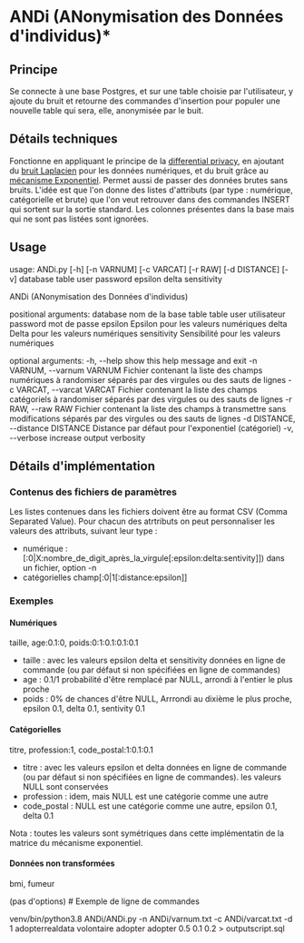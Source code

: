 # ANDi (ANonymisation des Données d'individus)*

## Principe
Se connecte à une base Postgres, et sur une table choisie par l'utilisateur, y ajoute du bruit et retourne des commandes d'insertion pour populer une nouvelle table qui sera, elle,
anonymisée par le buit. 

## Détails techniques
 Fonctionne en appliquant le principe de la [differential privacy](https://fr.wikipedia.org/wiki/Confidentialit%C3%A9_diff%C3%A9rentielle), en ajoutant du [bruit Laplacien](https://en.wikipedia.org/wiki/Differential_privacy#The_Laplace_mechanism) pour les données numériques, 
et du bruit grâce au [mécanisme Exponentiel](https://en.wikipedia.org/wiki/Exponential_mechanism_(differential_privacy)). Permet aussi de passer des données brutes sans bruits. L'idée est que l'on donne 
des listes d'attributs (par type : numérique, catégorielle et brute) que l'on veut retrouver dans des commandes INSERT qui sortent sur la sortie standard. Les colonnes présentes dans la base mais qui ne 
sont pas listées sont ignorées. 

## Usage
usage: ANDi.py [-h] [-n VARNUM] [-c VARCAT] [-r RAW] [-d DISTANCE] [-v] database table user password epsilon delta sensitivity

ANDi (ANonymisation des Données d'individus)

positional arguments:
  database              nom de la base
  table                 table
  user                  utilisateur
  password              mot de passe
  epsilon               Epsilon pour les valeurs numériques
  delta                 Delta pour les valeurs numériques
  sensitivity           Sensibilité pour les valeurs numériques

optional arguments:
  -h, --help            show this help message and exit
  -n VARNUM, --varnum VARNUM
                        Fichier contenant la liste des champs numériques à randomiser séparés par des virgules ou des sauts de lignes
  -c VARCAT, --varcat VARCAT
                        Fichier contenant la liste des champs catégoriels à randomiser séparés par des virgules ou des sauts de lignes
  -r RAW, --raw RAW     Fichier contenant la liste des champs à transmettre sans modifications séparés par des virgules ou des sauts de lignes
  -d DISTANCE, --distance DISTANCE
                        Distance par défaut pour l'exponentiel (catégoriel)
  -v, --verbose         increase output verbosity


## Détails d'implémentation
### Contenus des fichiers de paramètres
Les listes contenues dans les fichiers doivent être au format CSV (Comma Separated Value). Pour chacun des atrtributs on peut personnaliser les valeurs des attributs, suivant leur type :
- numérique : [:0|X:nombre_de_digit_après_la_virgule[:epsilon:delta:sentivity]]) dans un fichier, option -n
- catégorielles champ[:0|1[:distance:epsilon]]

### Exemples
#### Numériques
taille, age:0.1:0, poids:0:1:0.1:0.1:0.1 

- taille : avec les valeurs epsilon delta et sensitivity données en ligne de commande (ou par défaut si non spécifiées en ligne de commandes)
- age : 0.1/1 probabilité d'être remplacé par NULL, arrondi à l'entier le plus proche
- poids : 0% de chances d'être NULL, Arrrondi au dixième le plus proche, epsilon 0.1, delta 0.1, sentivity 0.1

#### Catégorielles
titre, profession:1, code_postal:1:0.1:0.1

- titre : avec les valeurs epsilon et delta données en ligne de commande (ou par défaut si non spécifiées en ligne de commandes). les valeurs NULL sont conservées
- profession : idem, mais NULL est une catégorie comme une autre
- code_postal : NULL est une catégorie comme une autre,  epsilon 0.1, delta 0.1 

Nota : toutes les valeurs sont symétriques dans cette implémentatin de la matrice du mécanisme exponentiel.

#### Données non transformées 
bmi, fumeur

(pas d'options)
# Exemple de ligne de commandes

venv/bin/python3.8 ANDi/ANDi.py -n ANDi/varnum.txt -c ANDi/varcat.txt -d 1  adopterrealdata volontaire adopter adopter  0.5 0.1 0.2 > outputscript.sql

